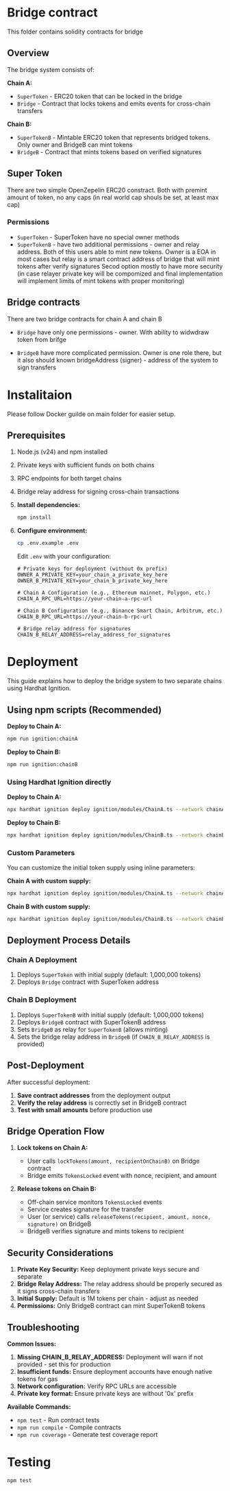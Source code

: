 # Bridge contract

This folder contains solidity contracts for bridge

## Overview

The bridge system consists of:

**Chain A:**

- `SuperToken` - ERC20 token that can be locked in the bridge
- `Bridge` - Contract that locks tokens and emits events for cross-chain transfers

**Chain B:**

- `SuperTokenB` - Mintable ERC20 token that represents bridged tokens. Only owner and BridgeB can mint tokens
- `BridgeB` - Contract that mints tokens based on verified signatures

## Super Token

There are two simple OpenZepelin ERC20 constract. Both with premint amount of token, no any caps (in real world cap shouls be set, at least max cap)

### Permissions

- `SuperToken` - SuperToken have no special owner methods
- `SuperTokenB` - have two additional permissions - owner and relay address. Both of this users able to mint new tokens. Owner is a EOA in most cases but relay is a smart contract address of bridge that will mint tokens after verify signatures
  Secod option mostly to have more security (in case relayer private key will be compomized and final implementation will implement limits of mint tokens with proper monitoring)

## Bridge contracts

There are two bridge contracts for chain A and chain B

- `Bridge` have only one permissions - owner. With ability to widwdraw token from brifge

- `BridgeB` have more complicated permission. Owner is one role there, but it also should known bridgeAddress (signer) - address of the system to sign transfers

# Instalitaion

Please follow Docker guilde on main folder for easier setup.

## Prerequisites

1. Node.js (v24) and npm installed
2. Private keys with sufficient funds on both chains
3. RPC endpoints for both target chains
4. Bridge relay address for signing cross-chain transactions

5. **Install dependencies:**

   ```bash
   npm install
   ```

6. **Configure environment:**

   ```bash
   cp .env.example .env
   ```

   Edit `.env` with your configuration:

   ```
   # Private keys for deployment (without 0x prefix)
   OWNER_A_PRIVATE_KEY=your_chain_a_private_key_here
   OWNER_B_PRIVATE_KEY=your_chain_b_private_key_here

   # Chain A Configuration (e.g., Ethereum mainnet, Polygon, etc.)
   CHAIN_A_RPC_URL=https://your-chain-a-rpc-url

   # Chain B Configuration (e.g., Binance Smart Chain, Arbitrum, etc.)
   CHAIN_B_RPC_URL=https://your-chain-b-rpc-url

   # Bridge relay address for signatures
   CHAIN_B_RELAY_ADDRESS=relay_address_for_signatures
   ```

# Deployment

This guide explains how to deploy the bridge system to two separate chains using Hardhat Ignition.

## Using npm scripts (Recommended)

**Deploy to Chain A:**

```bash
npm run ignition:chainA
```

**Deploy to Chain B:**

```bash
npm run ignition:chainB
```

### Using Hardhat Ignition directly

**Deploy to Chain A:**

```bash
npx hardhat ignition deploy ignition/modules/ChainA.ts --network chainA
```

**Deploy to Chain B:**

```bash
npx hardhat ignition deploy ignition/modules/ChainB.ts --network chainB
```

### Custom Parameters

You can customize the initial token supply using inline parameters:

**Chain A with custom supply:**

```bash
npx hardhat ignition deploy ignition/modules/ChainA.ts --network chainA --parameters '{"ChainAModule": {"initialSupply": "2000000000000000000000000"}}'
```

**Chain B with custom supply:**

```bash
npx hardhat ignition deploy ignition/modules/ChainB.ts --network chainB --parameters '{"ChainBModule": {"initialSupply": "2000000000000000000000000"}}'
```

## Deployment Process Details

### Chain A Deployment

1. Deploys `SuperToken` with initial supply (default: 1,000,000 tokens)
2. Deploys `Bridge` contract with SuperToken address

### Chain B Deployment

1. Deploys `SuperTokenB` with initial supply (default: 1,000,000 tokens)
2. Deploys `BridgeB` contract with SuperTokenB address
3. Sets `BridgeB` as relay for `SuperTokenB` (allows minting)
4. Sets the bridge relay address in `BridgeB` (if `CHAIN_B_RELAY_ADDRESS` is provided)

## Post-Deployment

After successful deployment:

1. **Save contract addresses** from the deployment output
2. **Verify the relay address** is correctly set in BridgeB contract
3. **Test with small amounts** before production use

## Bridge Operation Flow

1. **Lock tokens on Chain A:**

   - User calls `lockTokens(amount, recipientOnChainB)` on Bridge contract
   - Bridge emits `TokensLocked` event with nonce, recipient, and amount

2. **Release tokens on Chain B:**
   - Off-chain service monitors `TokensLocked` events
   - Service creates signature for the transfer
   - User (or service) calls `releaseTokens(recipient, amount, nonce, signature)` on BridgeB
   - BridgeB verifies signature and mints tokens to recipient

## Security Considerations

1. **Private Key Security:** Keep deployment private keys secure and separate
2. **Bridge Relay Address:** The relay address should be properly secured as it signs cross-chain transfers
3. **Initial Supply:** Default is 1M tokens per chain - adjust as needed
4. **Permissions:** Only BridgeB contract can mint SuperTokenB tokens

## Troubleshooting

**Common Issues:**

1. **Missing CHAIN_B_RELAY_ADDRESS:** Deployment will warn if not provided - set this for production
2. **Insufficient funds:** Ensure deployment accounts have enough native tokens for gas
3. **Network configuration:** Verify RPC URLs are accessible
4. **Private key format:** Ensure private keys are without '0x' prefix

**Available Commands:**

- `npm test` - Run contract tests
- `npm run compile` - Compile contracts
- `npm run coverage` - Generate test coverage report

# Testing

```bash
npm test
```
